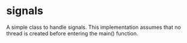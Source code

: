 # signals
A simple class to handle signals.
This implementation assumes that no thread is created before entering the main() function.
